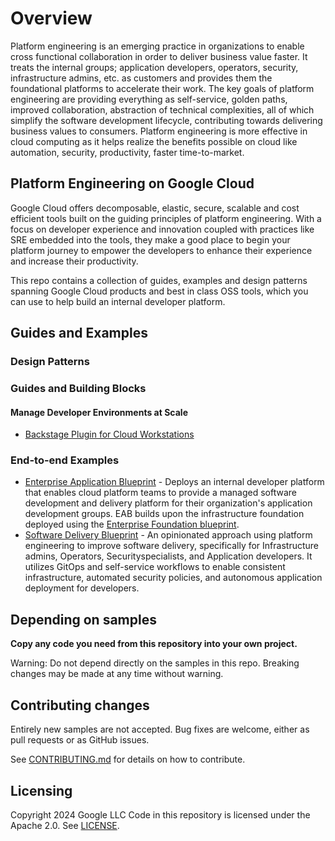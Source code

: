 # Overview

Platform engineering is an emerging practice in organizations to enable cross
functional collaboration in order to deliver business value faster. It treats
the internal groups; application developers, operators, security,
infrastructure admins, etc. as customers and provides them the foundational
platforms to accelerate their work. The key goals of platform engineering are
providing everything as self-service, golden paths, improved collaboration,
abstraction of technical complexities, all of which simplify the software
development lifecycle, contributing towards delivering business values to
consumers. Platform engineering is more effective in cloud computing as it
helps realize the benefits possible on cloud like automation, security,
productivity, faster time-to-market.

## Platform Engineering on Google Cloud

Google Cloud offers decomposable, elastic, secure, scalable and cost efficient
tools built on the guiding principles of platform engineering. With a focus on
developer experience and innovation coupled with practices like SRE embedded
into the tools, they make a good place to begin your platform journey to
empower the developers to enhance their experience and increase their
productivity.

This repo contains a collection of guides, examples and design patterns
spanning Google Cloud products and best in class OSS tools, which you can use
to help build an internal developer platform.

## Guides and Examples

### Design Patterns

### Guides and Building Blocks

#### Manage Developer Environments at Scale

*   [Backstage Plugin for Cloud Workstations][backstage-cloudworkstations]

### End-to-end Examples

*   [Enterprise Application Blueprint][enterprise-app-blueprint] - Deploys an
internal developer platform that enables cloud platform teams to provide a
managed software development and delivery platform for their organization's
application development groups. EAB builds upon the infrastructure foundation
deployed using the [Enterprise Foundation blueprint][enterprise-foundation-blueprint].
*   [Software Delivery Blueprint][software-delivery-blueprint] - An opinionated
approach using platform engineering to improve software delivery, specifically
for Infrastructure admins, Operators, Securityspecialists, and Application
developers. It utilizes GitOps and self-service workflows to enable consistent
infrastructure, automated security policies, and autonomous application
deployment for developers.

## Depending on samples

**Copy any code you need from this repository into your own project.**

Warning: Do not depend directly on the samples in this repo. Breaking changes
may be made at any time without warning.

## Contributing changes

Entirely new samples are not accepted. Bug fixes are welcome, either as pull
requests or as GitHub issues.

See [CONTRIBUTING.md](docs/contributing.md) for details on how to contribute.

## Licensing

Copyright 2024 Google LLC
Code in this repository is licensed under the Apache 2.0. See [LICENSE](LICENSE).

<!-- LINKS: https://www.markdownguide.org/basic-syntax/#reference-style-links -->

[backstage-cloudworkstations]: https://github.com/googlecloudplatform/google-cloud-backstage-plugins
[enterprise-app-blueprint]: https://github.com/GoogleCloudPlatform/terraform-google-enterprise-application
[enterprise-foundation-blueprint]: https://github.com/terraform-google-modules/terraform-example-foundation/tree/master
[software-delivery-blueprint]: https://github.com/GoogleCloudPlatform/software-delivery-blueprint